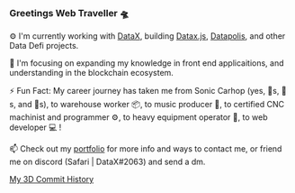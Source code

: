### Greetings Web Traveller 🛸

⚙️ I'm currently working with [DataX](https://github.com/dataxfi), building [Datax.js](https://github.com/dataxfi/datax.js), [Datapolis](https://www.datapolis.city/), and other Data Defi projects. 

🌱 I'm focusing on expanding my knowledge in front end applicaitions, and understanding in the blockchain ecosystem. 

⚡ Fun Fact: My career journey has taken me from Sonic Carhop (yes, 🍔s, 🍟s, and 🥤s), to warehouse worker 📦, to music producer 🎹, to certified CNC  machinist and programmer ⚙️, to heavy equipment operator 🚜, to web developer 💻 !

📫 Check out my [portfolio](www.keithfrazier.me) for more info and ways to contact me, or friend me on discord (Safari | DataX#2063) and send a dm.

[My 3D Commit History](https://skyline.github.com/keithfrazier98/2021)

<!--
**keithfrazier98/keithfrazier98** is a ✨ _special_ ✨ repository because its `README.md` (this file) appears on your GitHub profile.

Here are some ideas to get you started:

- 🔭 I’m currently working on ...
- 🌱 I’m currently learning ...
- 👯 I’m looking to collaborate on ...
- 🤔 I’m looking for help with ...
- 💬 Ask me about ...
- 📫 How to reach me: ...
- 😄 Pronouns: ...
- ⚡ Fun fact: ...
-->
